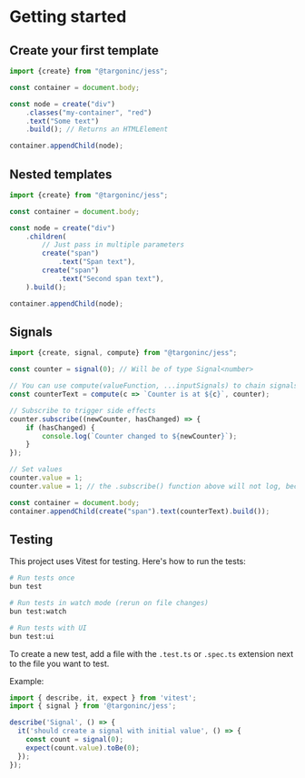 # Getting started

## Create your first template

```typescript
import {create} from "@targoninc/jess";

const container = document.body;

const node = create("div")
    .classes("my-container", "red")
    .text("Some text")
    .build(); // Returns an HTMLElement

container.appendChild(node);
```

## Nested templates

```typescript
import {create} from "@targoninc/jess";

const container = document.body;

const node = create("div")
    .children(
        // Just pass in multiple parameters
        create("span")
            .text("Span text"),
        create("span")
            .text("Second span text"),
    ).build();

container.appendChild(node);
```

## Signals

```typescript
import {create, signal, compute} from "@targoninc/jess";

const counter = signal(0); // Will be of type Signal<number>

// You can use compute(valueFunction, ...inputSignals) to chain signals
const counterText = compute(c => `Counter is at ${c}`, counter);

// Subscribe to trigger side effects
counter.subscribe((newCounter, hasChanged) => {
    if (hasChanged) {
        console.log(`Counter changed to ${newCounter}`);
    }
});

// Set values
counter.value = 1;
counter.value = 1; // the .subscribe() function above will not log, because the value is the same

const container = document.body;
container.appendChild(create("span").text(counterText).build());
```

## Testing

This project uses Vitest for testing. Here's how to run the tests:

```bash
# Run tests once
bun test

# Run tests in watch mode (rerun on file changes)
bun test:watch

# Run tests with UI
bun test:ui
```

To create a new test, add a file with the `.test.ts` or `.spec.ts` extension next to the file you want to test.

Example:
```typescript
import { describe, it, expect } from 'vitest';
import { signal } from '@targoninc/jess';

describe('Signal', () => {
  it('should create a signal with initial value', () => {
    const count = signal(0);
    expect(count.value).toBe(0);
  });
});
```
